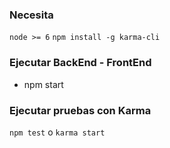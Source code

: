 ### Necesita

`node >= 6`
`npm install -g karma-cli`


### Ejecutar BackEnd - FrontEnd

- npm start

### Ejecutar pruebas con Karma

`npm test` o `karma start`